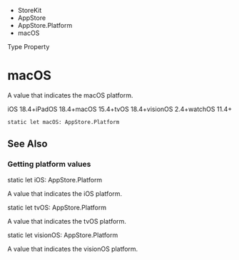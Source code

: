 

- StoreKit
- AppStore
- AppStore.Platform
-  macOS 

Type Property

# macOS

A value that indicates the macOS platform.

iOS 18.4+iPadOS 18.4+macOS 15.4+tvOS 18.4+visionOS 2.4+watchOS 11.4+

``` source
static let macOS: AppStore.Platform
```

## See Also

### Getting platform values

static let iOS: AppStore.Platform

A value that indicates the iOS platform.

static let tvOS: AppStore.Platform

A value that indicates the tvOS platform.

static let visionOS: AppStore.Platform

A value that indicates the visionOS platform.

